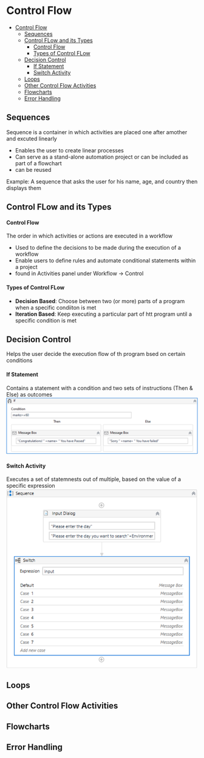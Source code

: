 # Control Flow

<!-- @import "[TOC]" {cmd="toc" depthFrom=1 depthTo=6 orderedList=false} -->

<!-- code_chunk_output -->

- [Control Flow](#control-flow)
  - [Sequences](#sequences)
  - [Control FLow and its Types](#control-flow-and-its-types)
      - [Control Flow](#control-flow-1)
      - [Types of Control FLow](#types-of-control-flow)
  - [Decision Control](#decision-control)
      - [If Statement](#if-statement)
      - [Switch Activity](#switch-activity)
  - [Loops](#loops)
  - [Other Control Flow Activities](#other-control-flow-activities)
  - [Flowcharts](#flowcharts)
  - [Error Handling](#error-handling)

<!-- /code_chunk_output -->

## Sequences
Sequence is a container in which activities are placed one after amother and excuted linearly
- Enables the user to create linear processes
- Can serve as a stand-alone automation project or can be included as part of a flowchart
- can be reused

Example: A sequence that asks the user for his name, age, and country then displays them

## Control FLow and its Types
#### Control Flow
The order in which activities or actions are executed in a workflow
- Used to define the decisions to be made during the execution of a workflow
- Enable users to define rules and automate conditional statements within a project
- found in Activities panel under Workflow -> Control

#### Types of Control FLow
- **Decision Based**: Choose between two (or more) parts of a program when  a specific condiiton is met
- **Iteration Based**: Keep executing a particular part of htt program until a specific condition is met

## Decision Control
Helps the user decide the execution flow of th program bsed on certain conditions

#### If Statement
Contains a statement with a condition and two sets of instructions (Then & Else) as outcomes
![IfStatement](../images/UiPath/If.png)

#### Switch Activity
Executes a set of statemnests out of multiple, based on the value of a specific expression
![Switch](../images/UiPath/switch.png)


## Loops
## Other Control Flow Activities
## Flowcharts
## Error Handling